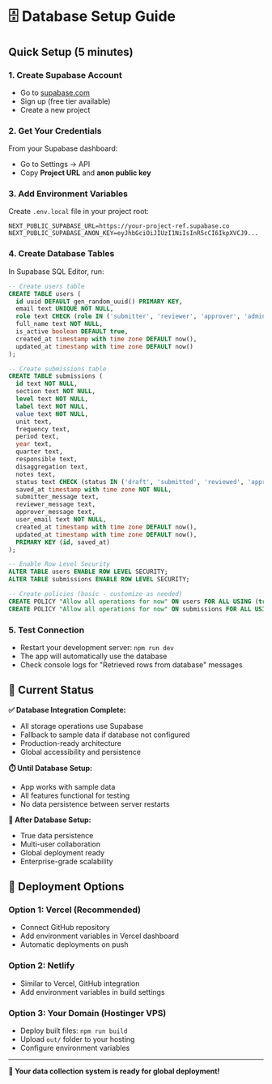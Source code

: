 # 🗄️ Database Setup Guide

## Quick Setup (5 minutes)

### 1. Create Supabase Account
- Go to [supabase.com](https://supabase.com) 
- Sign up (free tier available)
- Create a new project

### 2. Get Your Credentials
From your Supabase dashboard:
- Go to Settings → API
- Copy **Project URL** and **anon public key**

### 3. Add Environment Variables
Create `.env.local` file in your project root:

```env
NEXT_PUBLIC_SUPABASE_URL=https://your-project-ref.supabase.co
NEXT_PUBLIC_SUPABASE_ANON_KEY=eyJhbGciOiJIUzI1NiIsInR5cCI6IkpXVCJ9...
```

### 4. Create Database Tables
In Supabase SQL Editor, run:

```sql
-- Create users table
CREATE TABLE users (
  id uuid DEFAULT gen_random_uuid() PRIMARY KEY,
  email text UNIQUE NOT NULL,
  role text CHECK (role IN ('submitter', 'reviewer', 'approver', 'admin')) NOT NULL,
  full_name text NOT NULL,
  is_active boolean DEFAULT true,
  created_at timestamp with time zone DEFAULT now(),
  updated_at timestamp with time zone DEFAULT now()
);

-- Create submissions table  
CREATE TABLE submissions (
  id text NOT NULL,
  section text NOT NULL,
  level text NOT NULL,
  label text NOT NULL,
  value text NOT NULL,
  unit text,
  frequency text,
  period text,
  year text,
  quarter text,
  responsible text,
  disaggregation text,
  notes text,
  status text CHECK (status IN ('draft', 'submitted', 'reviewed', 'approved', 'rejected', 'deleted')) NOT NULL,
  saved_at timestamp with time zone NOT NULL,
  submitter_message text,
  reviewer_message text,
  approver_message text,
  user_email text NOT NULL,
  created_at timestamp with time zone DEFAULT now(),
  updated_at timestamp with time zone DEFAULT now(),
  PRIMARY KEY (id, saved_at)
);

-- Enable Row Level Security
ALTER TABLE users ENABLE ROW LEVEL SECURITY;
ALTER TABLE submissions ENABLE ROW LEVEL SECURITY;

-- Create policies (basic - customize as needed)
CREATE POLICY "Allow all operations for now" ON users FOR ALL USING (true);
CREATE POLICY "Allow all operations for now" ON submissions FOR ALL USING (true);
```

### 5. Test Connection
- Restart your development server: `npm run dev`
- The app will automatically use the database
- Check console logs for "Retrieved rows from database" messages

## 🎯 Current Status

**✅ Database Integration Complete:**
- All storage operations use Supabase
- Fallback to sample data if database not configured
- Production-ready architecture
- Global accessibility and persistence

**⏱️ Until Database Setup:**
- App works with sample data
- All features functional for testing
- No data persistence between server restarts

**🚀 After Database Setup:**
- True data persistence 
- Multi-user collaboration
- Global deployment ready
- Enterprise-grade scalability

## 🔧 Deployment Options

### Option 1: Vercel (Recommended)
- Connect GitHub repository
- Add environment variables in Vercel dashboard
- Automatic deployments on push

### Option 2: Netlify
- Similar to Vercel, GitHub integration
- Add environment variables in build settings

### Option 3: Your Domain (Hostinger VPS)
- Deploy built files: `npm run build`
- Upload `out/` folder to your hosting
- Configure environment variables

---

**🎉 Your data collection system is ready for global deployment!**
